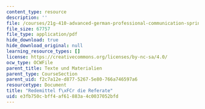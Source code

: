 ```yaml
---
content_type: resource
description: ''
file: /courses/21g-410-advanced-german-professional-communication-spring-2017/e3fb750cbff4af61883a4c0037052bfd_21G_410s17_W11_M30.pdf
file_size: 67757
file_type: application/pdf
hide_download: true
hide_download_original: null
learning_resource_types: []
license: https://creativecommons.org/licenses/by-nc-sa/4.0/
ocw_type: OCWFile
parent_title: Texte und Materialien
parent_type: CourseSection
parent_uid: f2c7a12e-d877-5267-5e80-766a746597a6
resourcetype: Document
title: "Redemittel f\xFCr die Referate"
uid: e3fb750c-bff4-af61-883a-4c0037052bfd
---
```


